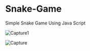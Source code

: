 # Snake-Game
Simple Snake Game Using Java Script

![Capture1](https://user-images.githubusercontent.com/106744622/203461949-a3d3174a-95ec-494f-b361-c582b50f9079.PNG)

![Capture](https://user-images.githubusercontent.com/106744622/203461951-e0cfa1df-dae1-4dd7-b6db-3509b082e07a.PNG)
